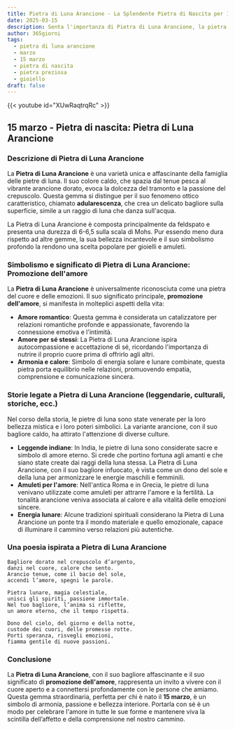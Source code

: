 ```yaml
---
title: Pietra di Luna Arancione - La Splendente Pietra di Nascita per 15 marzo
date: 2025-03-15
description: Senta l'importanza di Pietra di Luna Arancione, la pietra di nascita di 15 marzo che simboleggia Promozione dell'amore. Lasci che la sua bellezza e il suo significato illuminino la sua giornata.
author: 365giorni
tags:
  - pietra di luna arancione
  - marzo
  - 15 marzo
  - pietra di nascita
  - pietra preziosa
  - gioiello
draft: false
---
```


{{< youtube id="XUwRaqtrqRc" >}}

## 15 marzo - Pietra di nascita: Pietra di Luna Arancione

### Descrizione di Pietra di Luna Arancione

La **Pietra di Luna Arancione** è una varietà unica e affascinante della famiglia delle pietre di luna. Il suo colore caldo, che spazia dal tenue pesca al vibrante arancione dorato, evoca la dolcezza del tramonto e la passione del crepuscolo. Questa gemma si distingue per il suo fenomeno ottico caratteristico, chiamato **adularescenza**, che crea un delicato bagliore sulla superficie, simile a un raggio di luna che danza sull'acqua.

La Pietra di Luna Arancione è composta principalmente da feldspato e presenta una durezza di 6-6,5 sulla scala di Mohs. Pur essendo meno dura rispetto ad altre gemme, la sua bellezza incantevole e il suo simbolismo profondo la rendono una scelta popolare per gioielli e amuleti.

### Simbolismo e significato di Pietra di Luna Arancione: Promozione dell'amore

La **Pietra di Luna Arancione** è universalmente riconosciuta come una pietra del cuore e delle emozioni. Il suo significato principale, **promozione dell'amore**, si manifesta in molteplici aspetti della vita:

- **Amore romantico**: Questa gemma è considerata un catalizzatore per relazioni romantiche profonde e appassionate, favorendo la connessione emotiva e l'intimità.
- **Amore per sé stessi**: La Pietra di Luna Arancione ispira autocompassione e accettazione di sé, ricordando l'importanza di nutrire il proprio cuore prima di offrirlo agli altri.
- **Armonia e calore**: Simbolo di energia solare e lunare combinate, questa pietra porta equilibrio nelle relazioni, promuovendo empatia, comprensione e comunicazione sincera.

### Storie legate a Pietra di Luna Arancione (leggendarie, culturali, storiche, ecc.)

Nel corso della storia, le pietre di luna sono state venerate per la loro bellezza mistica e i loro poteri simbolici. La variante arancione, con il suo bagliore caldo, ha attirato l'attenzione di diverse culture.

- **Leggende indiane**: In India, le pietre di luna sono considerate sacre e simbolo di amore eterno. Si crede che portino fortuna agli amanti e che siano state create dai raggi della luna stessa. La Pietra di Luna Arancione, con il suo bagliore infuocato, è vista come un dono del sole e della luna per armonizzare le energie maschili e femminili.
- **Amuleti per l'amore**: Nell'antica Roma e in Grecia, le pietre di luna venivano utilizzate come amuleti per attrarre l'amore e la fertilità. La tonalità arancione veniva associata al calore e alla vitalità delle emozioni sincere.
- **Energia lunare**: Alcune tradizioni spirituali considerano la Pietra di Luna Arancione un ponte tra il mondo materiale e quello emozionale, capace di illuminare il cammino verso relazioni più autentiche.

### Una poesia ispirata a Pietra di Luna Arancione

```
Bagliore dorato nel crepuscolo d’argento,  
danzi nel cuore, calore che sento.  
Arancio tenue, come il bacio del sole,  
accendi l’amore, spegni le parole.

Pietra lunare, magia celestiale,  
unisci gli spiriti, passione immortale.  
Nel tuo bagliore, l’anima si riflette,  
un amore eterno, che il tempo rispetta.

Dono del cielo, del giorno e della notte,  
custode dei cuori, delle promesse rotte.  
Porti speranza, risvegli emozioni,  
fiamma gentile di nuove passioni.
```

### Conclusione

La **Pietra di Luna Arancione**, con il suo bagliore affascinante e il suo significato di **promozione dell'amore**, rappresenta un invito a vivere con il cuore aperto e a connettersi profondamente con le persone che amiamo. Questa gemma straordinaria, perfetta per chi è nato il **15 marzo**, è un simbolo di armonia, passione e bellezza interiore. Portarla con sé è un modo per celebrare l'amore in tutte le sue forme e mantenere viva la scintilla dell’affetto e della comprensione nel nostro cammino.